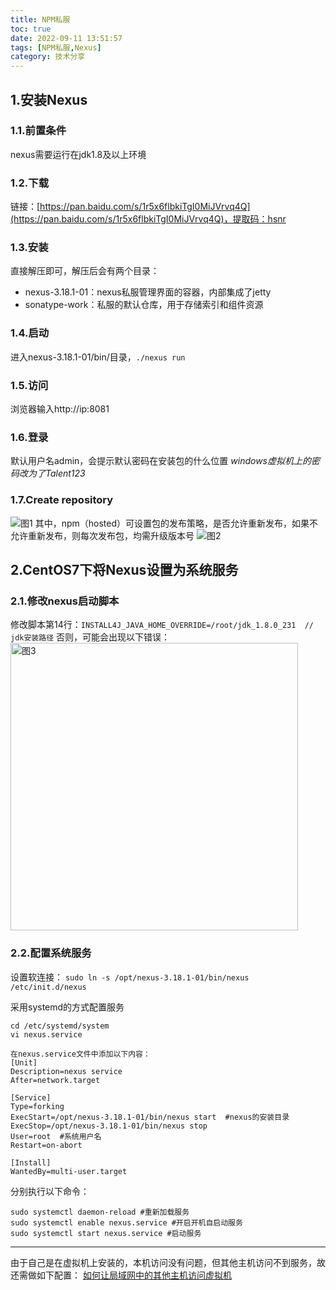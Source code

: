 ```yaml
---
title: NPM私服
toc: true
date: 2022-09-11 13:51:57
tags: [NPM私服,Nexus]
category: 技术分享
---
```

## 1.安装Nexus
### 1.1.前置条件
nexus需要运行在jdk1.8及以上环境
### 1.2.下载
链接：[https://pan.baidu.com/s/1r5x6flbkiTgI0MiJVrvq4Q](https://pan.baidu.com/s/1r5x6flbkiTgI0MiJVrvq4Q)，提取码：hsnr
### 1.3.安装
直接解压即可，解压后会有两个目录：
- nexus-3.18.1-01：nexus私服管理界面的容器，内部集成了jetty
- sonatype-work：私服的默认仓库，用于存储索引和组件资源
### 1.4.启动
进入nexus-3.18.1-01/bin/目录，`./nexus run`
### 1.5.访问
浏览器输入http://ip:8081
### 1.6.登录
默认用户名admin，会提示默认密码在安装包的什么位置
*windows虚拟机上的密码改为了Talent123*
### 1.7.Create repository
![图1](https://foruda.gitee.com/images/1676621309015372122/930080e8_358662.jpeg)
其中，npm（hosted）可设置包的发布策略，是否允许重新发布，如果不允许重新发布，则每次发布包，均需升级版本号
![图2](https://foruda.gitee.com/images/1676621325937814584/7cf04fdf_358662.jpeg)
## 2.CentOS7下将Nexus设置为系统服务
### 2.1.修改nexus启动脚本
修改脚本第14行：`INSTALL4J_JAVA_HOME_OVERRIDE=/root/jdk_1.8.0_231  // jdk安装路径`
否则，可能会出现以下错误：
<img width="460" alt="图3" src="https://foruda.gitee.com/images/1676621336743603556/a788b3b1_358662.png">
### 2.2.配置系统服务
设置软连接：
`sudo ln -s /opt/nexus-3.18.1-01/bin/nexus /etc/init.d/nexus`

采用systemd的方式配置服务
```
cd /etc/systemd/system
vi nexus.service

在nexus.service文件中添加以下内容：
[Unit]
Description=nexus service
After=network.target

[Service]
Type=forking
ExecStart=/opt/nexus-3.18.1-01/bin/nexus start  #nexus的安装目录
ExecStop=/opt/nexus-3.18.1-01/bin/nexus stop
User=root  #系统用户名
Restart=on-abort

[Install]
WantedBy=multi-user.target
```

分别执行以下命令：
```
sudo systemctl daemon-reload #重新加载服务
sudo systemctl enable nexus.service #开启开机自启动服务
sudo systemctl start nexus.service #启动服务
```

---
由于自己是在虚拟机上安装的，本机访问没有问题，但其他主机访问不到服务，故还需做如下配置：
[如何让局域网中的其他主机访问虚拟机](https://www.cnblogs.com/mkl34367803/p/10095055.html)